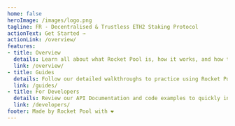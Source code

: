 ```yaml
---
home: false
heroImage: /images/logo.png
tagline: FR - Decentralised & Trustless ETH2 Staking Protocol
actionText: Get Started →
actionLink: /overview/
features:
- title: Overview
  details: Learn all about what Rocket Pool is, how it works, and how to use it with an easy-to-read series of articles.
  link: /overview/
- title: Guides
  details: Follow our detailed walkthroughs to practice using Rocket Pool on the Prater test network, from staking ETH to running a node.
  link: /guides/
- title: For Developers
  details: Review our API Documentation and code examples to quickly integrate your application with our protocol.
  link: /developers/
footer: Made by Rocket Pool with ❤️
---
```


<home />
